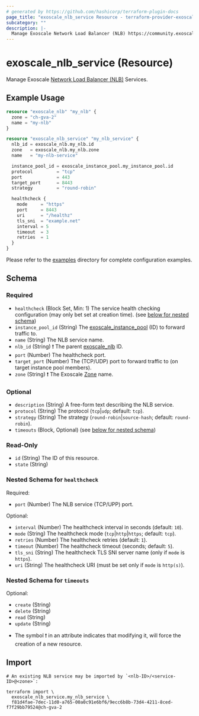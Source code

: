 ```yaml
---
# generated by https://github.com/hashicorp/terraform-plugin-docs
page_title: "exoscale_nlb_service Resource - terraform-provider-exoscale"
subcategory: ""
description: |-
  Manage Exoscale Network Load Balancer (NLB) https://community.exoscale.com/documentation/compute/network-load-balancer/ Services.
---
```


# exoscale_nlb_service (Resource)

Manage Exoscale [Network Load Balancer (NLB)](https://community.exoscale.com/documentation/compute/network-load-balancer/) Services.

## Example Usage

```terraform
resource "exoscale_nlb" "my_nlb" {
  zone = "ch-gva-2"
  name = "my-nlb"
}

resource "exoscale_nlb_service" "my_nlb_service" {
  nlb_id = exoscale_nlb.my_nlb.id
  zone   = exoscale_nlb.my_nlb.zone
  name   = "my-nlb-service"

  instance_pool_id = exoscale_instance_pool.my_instance_pool.id
  protocol         = "tcp"
  port             = 443
  target_port      = 8443
  strategy         = "round-robin"

  healthcheck {
    mode     = "https"
    port     = 8443
    uri      = "/healthz"
    tls_sni  = "example.net"
    interval = 5
    timeout  = 3
    retries  = 1
  }
}
```

Please refer to the [examples](https://github.com/exoscale/terraform-provider-exoscale/tree/master/examples/)
directory for complete configuration examples.

<!-- schema generated by tfplugindocs -->
## Schema

### Required

- `healthcheck` (Block Set, Min: 1) The service health checking configuration (may only bet set at creation time). (see [below for nested schema](#nestedblock--healthcheck))
- `instance_pool_id` (String) The [exoscale_instance_pool](./instance_pool.md) (ID) to forward traffic to.
- `name` (String) The NLB service name.
- `nlb_id` (String) ❗ The parent [exoscale_nlb](./nlb.md) ID.
- `port` (Number) The healthcheck port.
- `target_port` (Number) The (TCP/UDP) port to forward traffic to (on target instance pool members).
- `zone` (String) ❗ The Exoscale [Zone](https://www.exoscale.com/datacenters/) name.

### Optional

- `description` (String) A free-form text describing the NLB service.
- `protocol` (String) The protocol (`tcp`|`udp`; default: `tcp`).
- `strategy` (String) The strategy (`round-robin`|`source-hash`; default: `round-robin`).
- `timeouts` (Block, Optional) (see [below for nested schema](#nestedblock--timeouts))

### Read-Only

- `id` (String) The ID of this resource.
- `state` (String)

<a id="nestedblock--healthcheck"></a>
### Nested Schema for `healthcheck`

Required:

- `port` (Number) The NLB service (TCP/UPP) port.

Optional:

- `interval` (Number) The healthcheck interval in seconds (default: `10`).
- `mode` (String) The healthcheck mode (`tcp`|`http`|`https`; default: `tcp`).
- `retries` (Number) The healthcheck retries (default: `1`).
- `timeout` (Number) The healthcheck timeout (seconds; default: `5`).
- `tls_sni` (String) The healthcheck TLS SNI server name (only if `mode` is `https`).
- `uri` (String) The healthcheck URI (must be set only if `mode` is `http(s)`).


<a id="nestedblock--timeouts"></a>
### Nested Schema for `timeouts`

Optional:

- `create` (String)
- `delete` (String)
- `read` (String)
- `update` (String)

* The symbol ❗ in an attribute indicates that modifying it, will force the creation of a new resource.

## Import

```shell
# An existing NLB service may be imported by `<nlb-ID>/<service-ID>@<zone>`:

terraform import \
  exoscale_nlb_service.my_nlb_service \
  f81d4fae-7dec-11d0-a765-00a0c91e6bf6/9ecc6b8b-73d4-4211-8ced-f7f29bb79524@ch-gva-2
```
